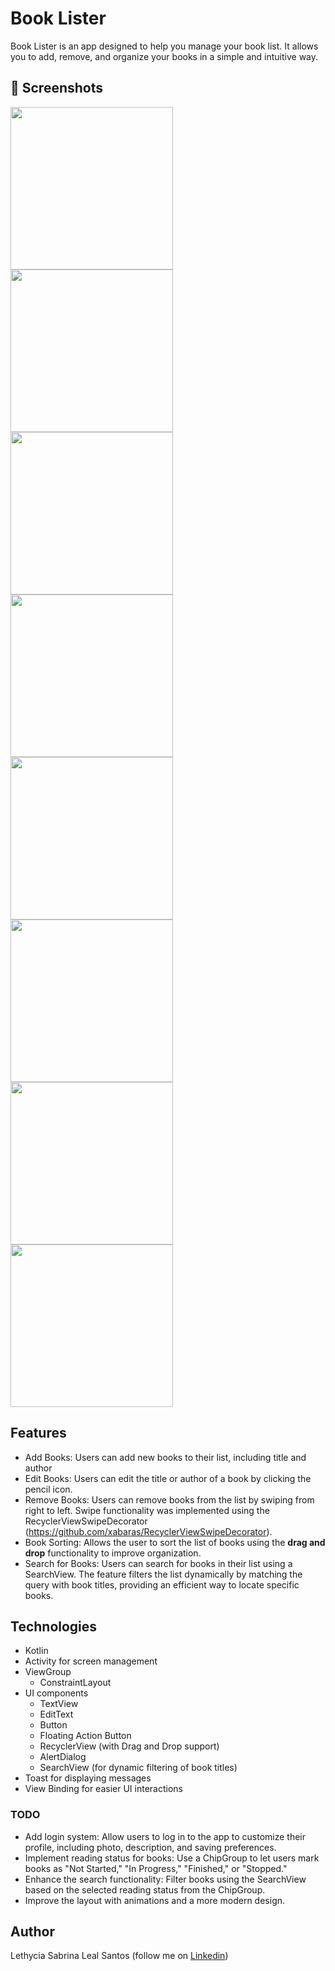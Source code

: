 # Book Lister

Book Lister is an app designed to help you manage your book list. It allows you to add, remove, and
organize your books in a simple and intuitive way.

## :camera_flash: Screenshots

<!-- You can add more screenshots here if you like -->
<img src="/result/home.png" width="260" alt=""> <img src="/result/new_book_toast.png" width="260" alt="">
<img src="/result/new_book.png" width="260" alt=""> <img src="/result/recyclerview.png" width="260" alt="">
<img src="/result/swipe_delete.png" width="260" alt=""> <img src="/result/swipe_delete_dialog.png" width="260" alt="">
<img src="/result/recyclerview2.png" width="260" alt=""> <img src="/result/searchview.png" width="260" alt="">

## Features

* Add Books: Users can add new books to their list, including title and author
* Edit Books: Users can edit the title or author of a book by clicking the pencil icon.
* Remove Books: Users can remove books from the list by swiping from right to left. Swipe
  functionality was implemented using the
  RecyclerViewSwipeDecorator (https://github.com/xabaras/RecyclerViewSwipeDecorator).
* Book Sorting: Allows the user to sort the list of books using the **drag and drop** functionality
  to improve organization.
* Search for Books: Users can search for books in their list using a SearchView. The feature filters
  the list dynamically by matching the query with book titles, providing an efficient way to locate
  specific books.

## Technologies

* Kotlin
* Activity for screen management
* ViewGroup
    - ConstraintLayout
* UI components
    - TextView
    - EditText
    - Button
    - Floating Action Button
    - RecyclerView (with Drag and Drop support)
    - AlertDialog
    - SearchView (for dynamic filtering of book titles)
* Toast for displaying messages
* View Binding for easier UI interactions

### TODO

- Add login system: Allow users to log in to the app to customize their profile, including photo,
  description, and saving preferences.
- Implement reading status for books: Use a ChipGroup to let users mark books as "Not Started," "In
  Progress," "Finished," or "Stopped."
- Enhance the search functionality: Filter books using the SearchView based on the selected reading
  status from the ChipGroup.
- Improve the layout with animations and a more modern design.

## Author

Lethycia Sabrina Leal Santos (follow me
on [Linkedin](https://www.linkedin.com/in/lethyciasabrinaleal/))
